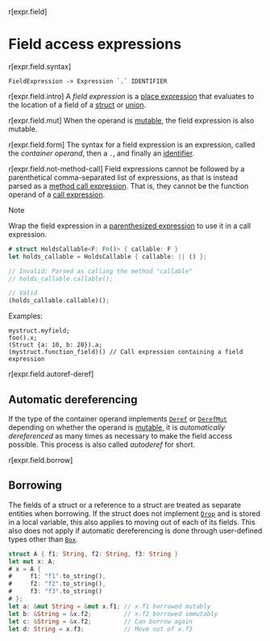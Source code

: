 r[expr.field]
# Field access expressions

r[expr.field.syntax]
```grammar,expressions
FieldExpression -> Expression `.` IDENTIFIER
```

r[expr.field.intro]
A *field expression* is a [place expression] that evaluates to the location of a field of a [struct] or [union].

r[expr.field.mut]
When the operand is [mutable], the field expression is also mutable.

r[expr.field.form]
The syntax for a field expression is an expression, called the *container operand*, then a `.`, and finally an [identifier].

r[expr.field.not-method-call]
Field expressions cannot be followed by a parenthetical comma-separated list of expressions, as that is instead parsed as a [method call expression].
That is, they cannot be the function operand of a [call expression].

> [!NOTE]
> Wrap the field expression in a [parenthesized expression] to use it in a call expression.
>
> ```rust
> # struct HoldsCallable<F: Fn()> { callable: F }
> let holds_callable = HoldsCallable { callable: || () };
>
> // Invalid: Parsed as calling the method "callable"
> // holds_callable.callable();
>
> // Valid
> (holds_callable.callable)();
> ```

Examples:

<!-- ignore: needs lots of support code -->
```rust,ignore
mystruct.myfield;
foo().x;
(Struct {a: 10, b: 20}).a;
(mystruct.function_field)() // Call expression containing a field expression
```

r[expr.field.autoref-deref]
## Automatic dereferencing

If the type of the container operand implements [`Deref`] or [`DerefMut`][`Deref`] depending on whether the operand is [mutable], it is *automatically dereferenced* as many times as necessary to make the field access possible.
This process is also called *autoderef* for short.

r[expr.field.borrow]
## Borrowing

The fields of a struct or a reference to a struct are treated as separate entities when borrowing.
If the struct does not implement [`Drop`] and is stored in a local variable, this also applies to moving out of each of its fields.
This also does not apply if automatic dereferencing is done through user-defined types other than [`Box`].

```rust
struct A { f1: String, f2: String, f3: String }
let mut x: A;
# x = A {
#     f1: "f1".to_string(),
#     f2: "f2".to_string(),
#     f3: "f3".to_string()
# };
let a: &mut String = &mut x.f1; // x.f1 borrowed mutably
let b: &String = &x.f2;         // x.f2 borrowed immutably
let c: &String = &x.f2;         // Can borrow again
let d: String = x.f3;           // Move out of x.f3
```

[`Box`]: ../special-types-and-traits.md#boxt
[`Deref`]: ../special-types-and-traits.md#deref-and-derefmut
[`drop`]: ../special-types-and-traits.md#drop
[identifier]: ../identifiers.md
[call expression]: call-expr.md
[method call expression]: method-call-expr.md
[mutable]: ../expressions.md#mutability
[parenthesized expression]: grouped-expr.md
[place expression]: ../expressions.md#place-expressions-and-value-expressions
[struct]: ../items/structs.md
[union]: ../items/unions.md
